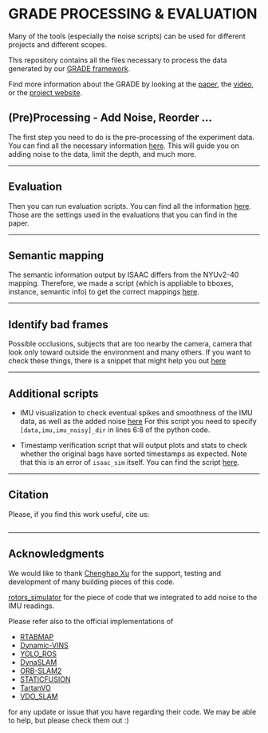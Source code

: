 # GRADE PROCESSING & EVALUATION

Many of the tools (especially the noise scripts) can be used for different projects and different scopes.

This repository contains all the files necessary to process the data generated by our [GRADE framework](https://eliabntt.github.io/GRADE-RR/home).

Find more information about the GRADE by looking at the [paper](), the [video](), or the [project website](https://eliabntt.github.io/GRADE-RR/home).


## (Pre)Processing - Add Noise, Reorder ...
The first step you need to do is the pre-processing of the experiment data.
You can find all the necessary information [here](preprocessing/PREPROCESSING.md).
This will guide you on adding noise to the data, limit the depth, and much more.
___
## Evaluation
Then you can run evaluation scripts. You can find all the information [here](SLAM_evaluation/EVAL.md).
Those are the settings used in the evaluations that you can find in the paper.
___
## Semantic mapping
The semantic information output by ISAAC differs from the NYUv2-40 mapping.
Therefore, we made a script (which is appliable to bboxes, instance, semantic info) to get the correct mappings [here]().
___
## Identify bad frames
Possible occlusions, subjects that are too nearby the camera, camera that look only toward outside the environment and many others.
If you want to check these things, there is a snippet that might help you out [here](https://github.com/robot-perception-group/GRADE-eval/blob/main/mapping_and_visualization/convert_classes.py#L60)
___
## Additional scripts
- IMU visualization to check eventual spikes and smoothness of the IMU data, as well as the added noise 
  [here](https://github.com/robot-perception-group/GRADE-eval/blob/main/additional_scripts/imu_visualize.py)
  For this script you need to specify `[data,imu,imu_noisy]_dir` in lines 6:8 of the python code.
  
- Timestamp verification script that will output plots and stats to check whether the original bags have sorted timestamps as expected. Note that this is an error of  `isaac_sim` itself. You can find the script [here](https://github.com/robot-perception-group/GRADE-eval/blob/main/additional_scripts/timestamp_verification.py).
  
___
## Citation
Please, if you find this work useful, cite us:
```

```
_____

## Acknowledgments
We would like to thank [Chenghao Xu](https://github.com/Kyle-Xu001) for the support, testing and development of many building pieces of this code.

[rotors_simulator](https://github.com/ethz-asl/rotors_simulator) for the piece of code that we integrated to add noise to the IMU readings.

Please refer also to the official implementations of 
- [RTABMAP](https://github.com/introlab/rtabmap)
- [Dynamic-VINS](https://github.com/HITSZ-NRSL/Dynamic-VINS)
- [YOLO_ROS](https://github.com/hirokiyokoyama/yolo_ros)
- [DynaSLAM](https://github.com/BertaBescos/DynaSLAM)
- [ORB-SLAM2](https://github.com/raulmur/ORB_SLAM2)
- [STATICFUSION](https://github.com/raluca-scona/staticfusion)
- [TartanVO](https://github.com/castacks/tartanvo)
- [VDO_SLAM](https://github.com/halajun/VDO_SLAM)

for any update or issue that you have regarding their code. We may be able to help, but please check them out :) 
